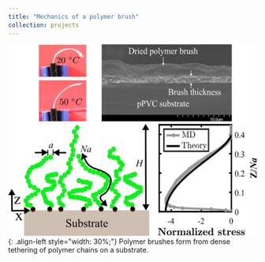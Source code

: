 ```yaml
---
title: "Mechanics of a polymer brush"
collection: projects
---
```


![styled-image](/images/polymer_brush.png "Polymer brush"){: .align-left style="width: 30%;"} Polymer brushes form from dense tethering of polymer chains on a substrate.
